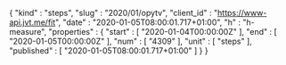 {
  "kind" : "steps",
  "slug" : "2020/01/opytv",
  "client_id" : "https://www-api.jvt.me/fit",
  "date" : "2020-01-05T08:00:01.717+01:00",
  "h" : "h-measure",
  "properties" : {
    "start" : [ "2020-01-04T00:00:00Z" ],
    "end" : [ "2020-01-05T00:00:00Z" ],
    "num" : [ "4309" ],
    "unit" : [ "steps" ],
    "published" : [ "2020-01-05T08:00:01.717+01:00" ]
  }
}
